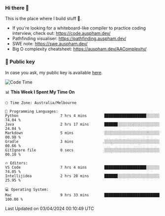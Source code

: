 ### Hi there 👋

This is the place where I build stuff 👀. 

- If you're looking for a whiteboard-like compiler to practice coding interview, check out: https://code.auspham.dev/
- Pathfinding visualiser: https://pathfinding.auspham.dev/
- SWE note: https://swe.auspham.dev/
- Big O complexity cheatsheet: https://auspham.dev/AAComplexity/

### 🔑 Public key

In case you ask, my public key is available [here](https://public.auspham.dev/).

<!--START_SECTION:waka-->
![Code Time](http://img.shields.io/badge/Code%20Time-1%2C243%20hrs%2054%20mins-blue)

📊 **This Week I Spent My Time On** 

```text
🕑︎ Time Zone: Australia/Melbourne

💬 Programming Languages: 
Python                   7 hrs 4 mins        ███████████████████░░░░░░   74.04 % 
Java                     2 hrs 17 mins       ██████░░░░░░░░░░░░░░░░░░░   24.04 % 
Markdown                 5 mins              ░░░░░░░░░░░░░░░░░░░░░░░░░   00.98 % 
Gradle                   3 mins              ░░░░░░░░░░░░░░░░░░░░░░░░░   00.66 % 
GitIgnore file           0 secs              ░░░░░░░░░░░░░░░░░░░░░░░░░   00.10 % 

🔥 Editors: 
VS Code                  7 hrs 4 mins        ███████████████████░░░░░░   74.05 % 
Intellijidea             2 hrs 28 mins       ██████░░░░░░░░░░░░░░░░░░░   25.95 % 

💻 Operating System: 
Mac                      9 hrs 33 mins       █████████████████████████   100.00 % 
```


 Last Updated on 03/04/2024 00:10:49 UTC
<!--END_SECTION:waka-->

<!--
**rockmanvnx6/rockmanvnx6** is a ✨ _special_ ✨ repository because its `README.md` (this file) appears on your GitHub profile.

Here are some ideas to get you started:

- 🔭 I’m currently working on ...
- 🌱 I’m currently learning ...
- 👯 I’m looking to collaborate on ...
- 🤔 I’m looking for help with ...
- 💬 Ask me about ...
- 📫 How to reach me: ...
- 😄 Pronouns: ...
- ⚡ Fun fact: ...
-->
